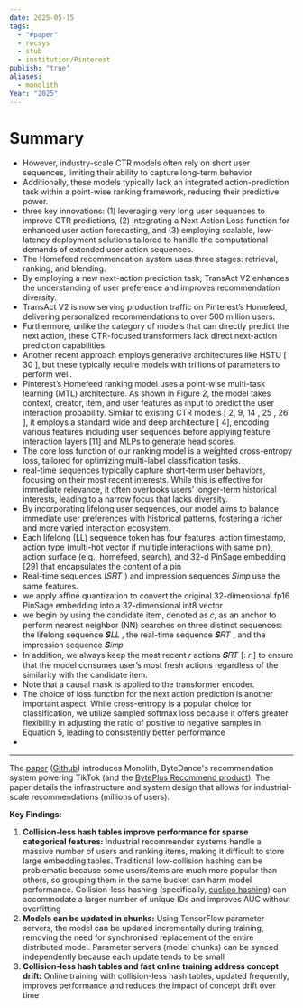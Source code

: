 ```yaml
---
date: 2025-05-15
tags:
  - "#paper"
  - recsys
  - stub
  - institution/Pinterest
publish: "true"
aliases:
  - monolith
Year: "2025"
---
```

# Summary
- However, industry-scale CTR models often rely on short user sequences, limiting their ability to capture long-term behavior
- Additionally, these models typically lack an integrated action-prediction task within a point-wise ranking framework, reducing their predictive power. 
- three key innovations: (1) leveraging very long user sequences to improve CTR predictions, (2) integrating a Next Action Loss function for enhanced user action forecasting, and (3) employing scalable, low-latency deployment solutions tailored to handle the computational demands of extended user action sequences. 
- The Homefeed recommendation system uses three stages: retrieval, ranking, and blending. 
- By employing a new next-action prediction task, TransAct V2 enhances the understanding of user preference and improves recommendation diversity. 
- TransAct V2 is now serving production traffic on Pinterest’s Homefeed, delivering personalized recommendations to over 500 million users.
- Furthermore, unlike the category of models that can directly predict the next action, these CTR-focused transformers lack direct next-action prediction capabilities.
- Another recent approach employs generative architectures like HSTU [ 30 ], but these typically require models with trillions of parameters to perform well. 
- Pinterest’s Homefeed ranking model uses a point-wise multi-task learning (MTL) architecture. As shown in Figure 2, the model takes context, creator, item, and user features as input to predict the user interaction probability. Similar to existing CTR models [ 2, 9, 14 , 25 , 26 ], it employs a standard wide and deep architecture [ 4], encoding various features including user sequences before applying feature interaction layers [11] and MLPs to generate head scores.
- The core loss function of our ranking model is a weighted cross-entropy loss, tailored for optimizing multi-label classification tasks. 
- real-time sequences typically capture short-term user behaviors, focusing on their most recent interests. While this is effective for immediate relevance, it often overlooks users’ longer-term historical interests, leading to a narrow focus that lacks diversity.
- By incorporating lifelong user sequences, our model aims to balance immediate user preferences with historical patterns, fostering a richer and more varied interaction ecosystem.
- Each lifelong (LL) sequence token has four features: action timestamp, action type (multi-hot vector if multiple interactions with same pin), action surface (e.g., homefeed, search), and 32-d PinSage embedding [29] that encapsulates the content of a pin
- Real-time sequences (𝑆𝑅𝑇 ) and impression sequences 𝑆𝑖𝑚𝑝 use the same features.
- we apply affine quantization to convert the original 32-dimensional fp16 PinSage embedding into a 32-dimensional int8 vector
- we begin by using the candidate item, denoted as 𝑐, as an anchor to perform nearest neighbor (NN) searches on three distinct sequences: the lifelong sequence 𝑺𝐿𝐿 , the real-time sequence 𝑺𝑅𝑇 , and the impression sequence 𝑺𝑖𝑚𝑝
- In addition, we always keep the most recent 𝑟 actions 𝑺𝑅𝑇 [: 𝑟 ] to ensure that the model consumes user’s most fresh actions regardless of the similarity with the candidate item.
- Note that a causal mask is applied to the transformer encoder.
- The choice of loss function for the next action prediction is another important aspect. While cross-entropy is a popular choice for classification, we utilize sampled softmax loss because it offers greater flexibility in adjusting the ratio of positive to negative samples in Equation 5, leading to consistently better performance
- 



----
The [paper](https://arxiv.org/abs/2209.07663) ([Github](https://github.com/bytedance/monolith?tab=readme-ov-file)) introduces Monolith, ByteDance's recommendation system powering TikTok (and the [BytePlus Recommend product](https://www.byteplus.com/en/product/recommend)). The paper details the infrastructure and system design that allows for industrial-scale recommendations (millions of users).

**Key Findings:**
1. **Collision-less hash tables improve performance for sparse categorical features:** Industrial recommender systems handle a massive number of users and ranking items, making it difficult to store large embedding tables. Traditional low-collision hashing can be problematic because some users/items are much more popular than others, so grouping them in the same bucket can harm model performance. Collision-less hashing (specifically, [cuckoo hashing](https://en.wikipedia.org/wiki/Cuckoo_hashing)) can accommodate a larger number of unique IDs and improves AUC without overfitting
2. **Models can be updated in chunks:** Using TensorFlow parameter servers, the model can be updated incrementally during training, removing the need for synchronised replacement of the entire distributed model. Parameter servers (model chunks) can be synced independently because each update tends to be small
3. **Collision-less hash tables and fast online training address concept drift:** Online training with collision-less hash tables, updated frequently, improves performance and reduces the impact of concept drift over time


